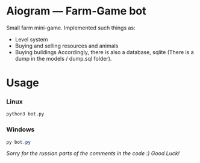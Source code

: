 # Aiogram — Farm-Game bot
Small farm mini-game. Implemented such things as:
* Level system
* Buying and selling resources and animals
* Buying buildings
Accordingly, there is also a database, sqlite (There is a dump in the models / dump.sql folder).

# Usage
### Linux
```bash
python3 bot.py
```
### Windows
```powershell
py bot.py
```

*Sorry for the russian parts of the comments in the code :) Good Luck!*
